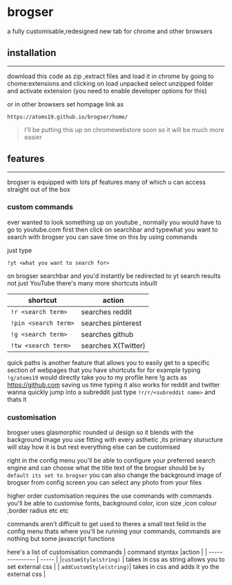 # brogser

a fully customisable,redesigned new tab for chrome and other browsers

## installation
<hr>
download this code as zip ,extract files and load it in chrome by going to  chome:extensions and clicking on load unpacked select unzipped folder and activate extension (you need to enable developer options for this)

or in other browsers set hompage link as
```
https://atoms19.github.io/brogser/home/
``` 
>I'll be putting this up on chromewebstore soon so it will be much more easier

## features
<hr>
brogser is equipped with lots pf features many of which u can access straight out of the box

### custom commands
ever wanted to look something up on youtube , normally you would have to go to youtube.com first then click on searchbar and typewhat you want to search with brogser you can save time on this by using commands 

just type
```
!yt <what you want to search for>
```
on brogser searchbar and you'd instantly be redirected to yt search results
not just YouTube there's many more shortcuts inbuilt

| shortcut | action |
| -------- | ------ |
|`!r <search term>` | searches reddit |
|`!pin <search term>` | searches pinterest|
| `!g <search term>` | searches github |
| `!tw <search term>` | searches X(Twitter) |

quick paths is another feature that allows you to easily get to a specific section of webpages that you have shortcuts for
for example typing `!g/atoms19` would directly take you to my profile here !g acts as https://github.com saving us time typing
 it also works for reddit and twitter
wanna quickly jump into a subreddit just type `!r/r/<subreddit name>` and thats it

### customisation

brogser uses glasmorphic rounded ui design so it blends with the background image you use fitting with every asthetic ,its primary sturucture will stay how it is but rest everything else can be customised 

right in the config menu you'll be able to configure your preferred search engine and can choose what the title text of the brogser should be `by default its set to brogser` you can also change the background image of brogser from config screen you can select any photo from your files

higher order customisation requires the use commands with commands you'll be able to customise fonts, background color, icon size ,icon colour ,border radius etc etc

commands aren't difficult to get used to
theres a small text feild in the config menu thats where you'll be running your commands, commands are nothing but some javascript functions

here's a list of customisation commands
| command styntax |action |
| --------------- | ----- |
|`customStyle(string)` | takes in css as string allows you to set external css |
| `addCustomStyle(string)`| takes in css and adds it yo the external css |



